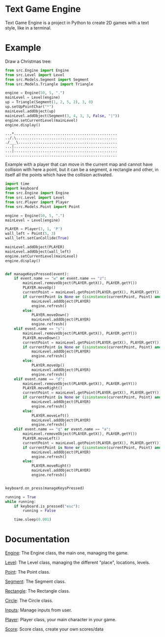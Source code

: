 # Text Game Engine

Text Game Engine is a project in Python to create 2D games with a text style, like in a terminal.

# Example

Draw a Christmas tree:

```python
from src.Engine import Engine
from src.Level import Level
from src.Models.Segment import Segment
from src.Models.Triangle import Triangle

engine = Engine(50, 5, ".")
mainLevel = Level(engine)
up = Triangle(Segment(1, 2, 5, 2), 3, 0)
up.setUpPointChar("*")
mainLevel.addObject(up)
mainLevel.addObject(Segment(3, 4, 3, 3, False, "|"))
engine.setCurrentLevel(mainLevel)
engine.display()
```
```
...*...............................................
../.\..............................................
./___\.............................................
...|...............................................
...|...............................................
...................................................
```

Example with a player that can move in the current map and
cannot have collision with here a point, but it can be a segment, a rectangle and other, in itself all the points which have the collision activated. 
```python 
import time
import keyboard
from src.Engine import Engine
from src.Level import Level
from src.Player import Player
from src.Models.Point import Point

engine = Engine(50, 5, ".")
mainLevel = Level(engine)

PLAYER = Player(3, 1, 'P')
wall_left = Point(5, 3)
wall_left.setCanCollide(True)

mainLevel.addObject(PLAYER)
mainLevel.addObject(wall_left)
engine.setCurrentLevel(mainLevel)
engine.display()


def manageKeysPressed(event):
    if event.name == "w" or event.name == "z":
        mainLevel.removeObject(PLAYER.getX(), PLAYER.getY())
        PLAYER.moveUp()
        currentPoint = mainLevel.getPoint(PLAYER.getX(), PLAYER.getY())
        if currentPoint is None or (isinstance(currentPoint, Point) and not currentPoint.canCollide()):
            mainLevel.addObject(PLAYER)
            engine.refresh()
        else:
            PLAYER.moveDown()
            mainLevel.addObject(PLAYER)
            engine.refresh()
    elif event.name == "s":
        mainLevel.removeObject(PLAYER.getX(), PLAYER.getY())
        PLAYER.moveDown()
        currentPoint = mainLevel.getPoint(PLAYER.getX(), PLAYER.getY())
        if currentPoint is None or (isinstance(currentPoint, Point) and not currentPoint.canCollide()):
            mainLevel.addObject(PLAYER)
            engine.refresh()
        else:
            PLAYER.moveUp()
            mainLevel.addObject(PLAYER)
            engine.refresh()
    elif event.name == "d":
        mainLevel.removeObject(PLAYER.getX(), PLAYER.getY())
        PLAYER.moveRight()
        currentPoint = mainLevel.getPoint(PLAYER.getX(), PLAYER.getY())
        if currentPoint is None or (isinstance(currentPoint, Point) and not currentPoint.canCollide()):
            mainLevel.addObject(PLAYER)
            engine.refresh()
        else:
            PLAYER.moveLeft()
            mainLevel.addObject(PLAYER)
            engine.refresh()
    elif event.name == "q" or event.name == "a":
        mainLevel.removeObject(PLAYER.getX(), PLAYER.getY())
        PLAYER.moveLeft()
        currentPoint = mainLevel.getPoint(PLAYER.getX(), PLAYER.getY())
        if currentPoint is None or (isinstance(currentPoint, Point) and not currentPoint.canCollide()):
            mainLevel.addObject(PLAYER)
            engine.refresh()
        else:
            PLAYER.moveRight()
            mainLevel.addObject(PLAYER)
            engine.refresh()


keyboard.on_press(manageKeysPressed)

running = True
while running:
    if keyboard.is_pressed("esc"):
        running = False

    time.sleep(0.001)
```

# Documentation

[Engine](doc/Engine.md): The Engine class, the main one, managing the game.

[Level](doc/Level.md): The Level class, managing the different "place", locations, levels.

[Point](doc/Point.md): The Point class.

[Segment](doc/Segment.md): The Segment class.

[Rectangle](doc/Rectangle.md): The Rectangle class.

[Circle](doc/Circle.md): The Circle class.

[Inputs](doc/Circle.md): Manage inputs from user.

[Player](doc/Circle.md): Player class, your main character in your game.

[Score](doc/Score.md): Score class, create your own scores/data